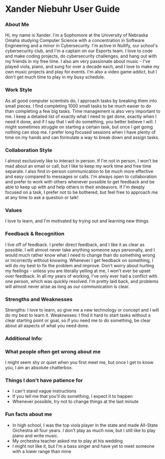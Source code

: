 # Xander Niebuhr User Guide

### About Me
Hi, my name is Xander. I'm a Sophomore at the University of Nebraska Omaha studying Computer Science with a concentration in Software Engineering and a minor in Cybersecurity. I'm active in Nullify, our school's cybersecurity club, and I'm a captain on our Esports team. I love to code and make coding projects, do cybersecurity challenges, and hang out with my friends in my free time. I also am very passionate about music - I've played viola, piano, and sung for over a decade each, and I love to make my own music projects and play for events. I'm also a video game addict, but I don't get much time to play in my busy schedule.

### Work Style
As all good computer scientists do, I approach tasks by breaking them into small pieces. I find completing 1000 small tasks to be much easier to do than completing a few big tasks. Time management is also very important to me. I keep a detailed list of exactly what I need to get done, exactly when I need it done, and if I say that I will do something, you better believe I will. I might sometimes struggle on starting a certain task, but once I get going nothing can stop me. I prefer long focused sessions when I have plenty of time on my hands and can formulate a way to break down and assign tasks. 

### Collaboration Style
I almost exclusively like to interact in person. If I'm not in person, I won't be mad about an email or call, but I like to keep my work time and free time separate. I also find in-person communication to be much more effective and easy compared to messages or calls. I'm always open to collaboration and prefer to work with others whenever possible to get feedback and be able to keep up with and help others in their endeavors. 
If I'm deeply focused on a task, I prefer not to be bothered, but feel free to approach me at any time to ask a question or talk!

### Values
I love to learn, and I'm motivated by trying out and learning new things.

### Feedback & Recognition 
I live off of feedback. I prefer direct feedback, and I like it as clear as possible. I will almost never take anything someone says personally, and I would much rather know what I need to change than do something wrong or incorrectly without knowing. Whenever I get feedback on something, I will do my best to fix the problem and improve. Don't worry about hurting my feelings - unless you are literally yelling at me, I won't ever be upset over feedback.
In all my years of working, I've only ever had a conflict with one person, which was quickly resolved. I'm pretty laid back, and problems will almost never arise as long as our communication is clear.

### Strengths and Weaknesses
Strengths: I love to learn, so give me a new technology or concept and I will do my best to learn it. 
Weaknesses: I find it hard to start tasks without a clear starting point or goal, so if you need me to do something, be clear about all aspects of what you need done.

### Additional Info: 

### What people often get wrong about me
I might seem shy or quiet when you first meet me, but once I get to know you, I am an absolute chatterbox. 

### Things I don't have patience for
* I can't stand vague instructions
* If you tell me that you'll do something, I expect it to happen
* Whenever possible, try not to change things at the last minute

### Fun facts about me
* In high school, I was the top viola player in the state and made All-State Orchestra all four years. I don't play as much now, but I still like to play piano and write music.
* My orchestra teacher asked me to play at his wedding
* I might not like it, but I'm a bass singer and have yet to meet someone with a lower range than mine
